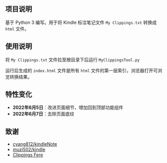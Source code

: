 ## 项目说明

基于 Python 3 编写。用于将 Kindle 标注笔记文件 `My Clippings.txt` 转换成 `html` 文件。

## 使用说明

将 `My Clippings.txt` 文件拉至根目录下后运行 `MyClippingsTool.py`

运行后生成的 `index.html` 文件是所有 `html` 文件的第一层索引，浏览器打开可浏览转换结果。

## 特性变化

- **2022年6月5日**：改进页面细节，增加回到顶部功能组件
- **2022年6月7日**：去除页面底纹

## 致谢
- [cyang812/kindleNote](https://github.com/cyang812/kindleNote)
- [muzi502/kindle](https://github.com/muzi502/kindle)
- [Clippings Fere](https://bookfere.com/tools#ClippingsFere)
